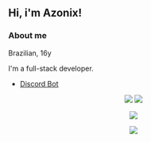## Hi, i'm Azonix!

### About me
Brazilian, 16y

I'm a full-stack developer.
- [Discord Bot](https://discord.com/api/oauth2/authorize?client_id=836046416572055553&permissions=8&scope=bot%20applications.commands)
 
 </p>
  <p align="center">
 <a href="https://instagram.com/9esley" target="_blank"><img src="https://img.shields.io/badge/-Instagram-%23E4405F?style=for-the-badge&logo=instagram&logoColor=white" target="_blank"></a>
 <a href="https://discord.gg/PEdUEfV46e" target="_blank"><img src="https://img.shields.io/badge/Discord-7289DA?style=for-the-badge&logo=discord&logoColor=white" target="_blank"></a> 
 </p>
 
 </p>
    <p align="center">
  <img src="https://discord.c99.nl/widget/theme-1/789217114056949841.png"/>
</p>

</p>
    <p align="center">
  <img src="https://camo.githubusercontent.com/79ee47e7da6c637103b785175e5372fa6232340918852316ca2cbfad52d6bf1b/68747470733a2f2f36342e6d656469612e74756d626c722e636f6d2f39656337353337313938636130366136646566643936353963353031376132662f623137666630633662623766633162362d34662f733132383078313932302f386634623131366537393535326262393365383435376132323732643562373133373162643265372e67696676"/>
</p>
